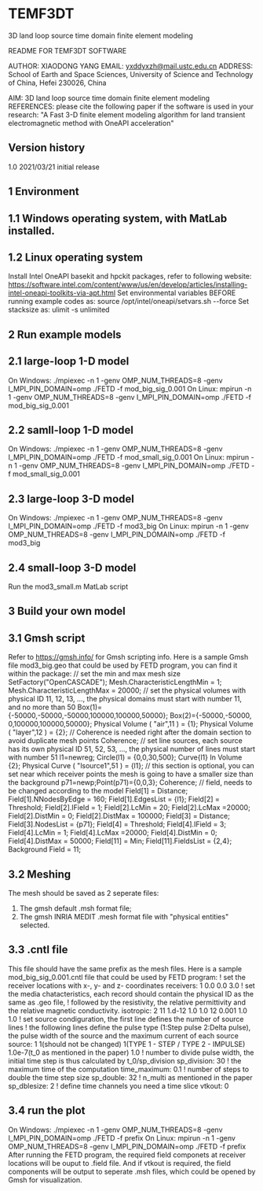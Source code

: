 # TEMF3DT
3D land loop source time domain finite element modeling

README FOR TEMF3DT SOFTWARE

AUTHOR: XIAODONG YANG
EMAIL: yxddyxzh@mail.ustc.edu.cn
ADDRESS: School of Earth and Space Sciences, University of Science and Technology of China, Hefei 230026, China

AIM: 3D land loop source time domain finite element modeling
REFERENCES: please cite the following paper if the software is used in your research:
"A Fast 3-D finite element modeling algorithm for land transient electromagnetic method with OneAPI acceleration"

## Version history
1.0     2021/03/21
        initial release

## 1 Environment
## 1.1 Windows operating system, with MatLab installed.
## 1.2 Linux operating system
Install Intel OneAPI basekit and hpckit packages, refer to following website:
https://software.intel.com/content/www/us/en/develop/articles/installing-intel-oneapi-toolkits-via-apt.html
Set environmental variables BEFORE running example codes as:
source /opt/intel/oneapi/setvars.sh --force
Set stacksize as:
ulimit -s unlimited

## 2 Run example models
## 2.1 large-loop 1-D model
On Windows: ./mpiexec -n 1 -genv OMP_NUM_THREADS=8 -genv I_MPI_PIN_DOMAIN=omp ./FETD -f mod_big_sig_0.001
On Linux: mpirun -n 1 -genv OMP_NUM_THREADS=8 -genv I_MPI_PIN_DOMAIN=omp ./FETD -f mod_big_sig_0.001

## 2.2 samll-loop 1-D model
On Windows: ./mpiexec -n 1 -genv OMP_NUM_THREADS=8 -genv I_MPI_PIN_DOMAIN=omp ./FETD -f mod_small_sig_0.001
On Linux: mpirun -n 1 -genv OMP_NUM_THREADS=8 -genv I_MPI_PIN_DOMAIN=omp ./FETD -f mod_small_sig_0.001

## 2.3 large-loop 3-D model
On Windows: ./mpiexec -n 1 -genv OMP_NUM_THREADS=8 -genv I_MPI_PIN_DOMAIN=omp ./FETD -f mod3_big
On Linux: mpirun -n 1 -genv OMP_NUM_THREADS=8 -genv I_MPI_PIN_DOMAIN=omp ./FETD -f mod3_big

## 2.4 small-loop 3-D model
Run the mod3_small.m MatLab script

## 3 Build your own model

## 3.1 Gmsh script
Refer to https://gmsh.info/ for Gmsh scripting info.
Here is a sample Gmsh file mod3_big.geo that could be used by FETD program, you can find it within the package:
// set the min and max mesh size
SetFactory("OpenCASCADE");
Mesh.CharacteristicLengthMin = 1;
Mesh.CharacteristicLengthMax = 20000;
// set the physical volumes with physical ID 11, 12, 13, ..., the physical domains must start with number 11, and no more than 50
Box(1)={-50000,-50000,-50000,100000,100000,50000};
Box(2)={-50000,-50000,     0,100000,100000,50000};
Physical Volume ( "air",11 ) = {1};
Physical Volume ( "layer",12 ) = {2};
// Coherence is needed right after the domain section to avoid duplicate mesh points
Coherence;
// set line sources, each source has its own physical ID 51, 52, 53, ..., the physical number of lines must start with number 51
l1=newreg; Circle(l1) = {0,0,30,500};
Curve{l1} In Volume {2};
Physical Curve ( "lsource1",51 ) = {l1};
// this section is optional, you can set near which receiver points the mesh is going to have a smaller size than the background
p71=newp;Point(p71)={0,0,3};
Coherence;
// field, needs to be changed according to the model
Field[1] = Distance;
Field[1].NNodesByEdge = 160;
Field[1].EdgesList =  {l1};
Field[2] = Threshold;
Field[2].IField = 1;
Field[2].LcMin = 20;
Field[2].LcMax =20000;
Field[2].DistMin = 0;
Field[2].DistMax = 100000;
Field[3] = Distance;
Field[3].NodesList = {p71};
Field[4] = Threshold;
Field[4].IField = 3;
Field[4].LcMin = 1;
Field[4].LcMax =20000;
Field[4].DistMin = 0;
Field[4].DistMax = 50000;
Field[11] = Min;
Field[11].FieldsList = {2,4};
Background Field = 11;

## 3.2 Meshing
The mesh should be saved as 2 seperate files:
1. The gmsh default .msh format file;
2. The gmsh INRIA MEDIT .mesh format file with "physical entities" selected.

## 3.3 .cntl file
This file should have the same prefix as the mesh files. Here is a sample mod_big_sig_0.001.cntl file that could be used by FETD program:
! set the receiver locations with x-, y- and z- coordinates
receivers: 1
0.0      0.0  3.0
! set the media chatacteristics, each record should contain the physical ID as the same as .geo file,
! followed by the resistivity, the relative permittivity and the relative magnetic conductivity.
isotropic: 2
11 1.d-12 1.0 1.0
12 0.001 1.0 1.0
! set source condiguration, the first line defines the number of source lines
! the following lines define the pulse type (1:Step pulse 2:Delta pulse), the pulse width of the source and the maximum current of each source
source: 1
1(should not be changed)    1(TYPE 1 - STEP / TYPE 2 - IMPULSE)   1.0e-7(t_0 as mentioned in the paper)    1.0
! number to divide pulse width, the initial time step is thus calculated by t_0/sp_division
sp_division: 30
! the maximum time of the computation
time_maximum: 0.1
! number of steps to double the time step size
sp_double: 32
! n_multi as mentioned in the paper
sp_dblesize: 2
! define time channels you need a time slice
vtkout: 0

## 3.4 run the plot
On Windows: ./mpiexec -n 1 -genv OMP_NUM_THREADS=8 -genv I_MPI_PIN_DOMAIN=omp ./FETD -f prefix
On Linux: mpirun -n 1 -genv OMP_NUM_THREADS=8 -genv I_MPI_PIN_DOMAIN=omp ./FETD -f prefix
After running the FETD program, the required field componets at receiver locations will be ouput to .field file.
And if vtkout is required, the field components will be output to seperate .msh files, which could be opened by Gmsh for visualization.
